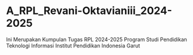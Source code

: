 # A_RPL_Revani-Oktavianiii_2024-2025
Ini Merupakan Kumpulan Tugas RPL 2024-2025 Program Studi Pendidikan Teknologi Informasi Institut Pendidikan Indonesia Garut
